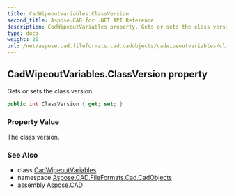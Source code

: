 ```yaml
---
title: CadWipeoutVariables.ClassVersion
second_title: Aspose.CAD for .NET API Reference
description: CadWipeoutVariables property. Gets or sets the class version
type: docs
weight: 20
url: /net/aspose.cad.fileformats.cad.cadobjects/cadwipeoutvariables/classversion/
---
```

## CadWipeoutVariables.ClassVersion property

Gets or sets the class version.

```csharp
public int ClassVersion { get; set; }
```

### Property Value

The class version.

### See Also

* class [CadWipeoutVariables](../)
* namespace [Aspose.CAD.FileFormats.Cad.CadObjects](../../cadwipeoutvariables/)
* assembly [Aspose.CAD](../../../)


